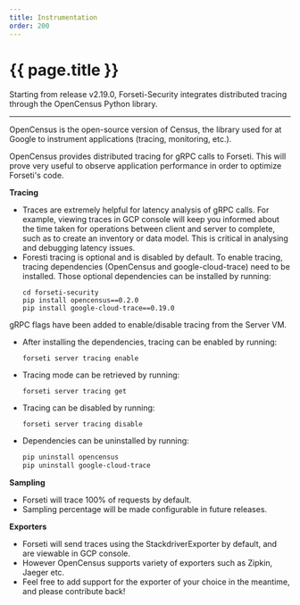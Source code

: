 ```yaml
---
title: Instrumentation
order: 200
---
```


# {{ page.title }}

Starting from release v2.19.0, Forseti-Security integrates distributed tracing
through the OpenCensus Python library.

---

OpenCensus is the open-source version of Census, the library used for at Google
to instrument applications (tracing, monitoring, etc.). 

OpenCensus provides distributed tracing for gRPC calls to Forseti. This will
prove very useful to observe application performance in order to optimize
Forseti's code.

**Tracing**
* Traces are extremely helpful for latency analysis of gRPC calls. For example,
viewing traces in GCP console will keep you informed about the time taken for 
operations between client and server to complete, such as to create an inventory
or data model. This is critical in analysing and debugging latency issues. 
* Foresti tracing is optional and is disabled by default. To enable tracing,
tracing dependencies (OpenCensus and google-cloud-trace) need to be installed.
Those optional dependencies can be installed by running:
   ```
   cd forseti-security  
   pip install opencensus==0.2.0  
   pip install google-cloud-trace==0.19.0    
   ```
gRPC flags have been added to enable/disable tracing from the Server VM.
* After installing the dependencies, tracing can be enabled by running:
    ```
    forseti server tracing enable
    ``` 
* Tracing mode can be retrieved by running:
    ```
    forseti server tracing get
    ``` 
* Tracing can be disabled by running:
    ```
    forseti server tracing disable
    ``` 
* Dependencies can be uninstalled by running:
    ```bash
    pip uninstall opencensus    
    pip uninstall google-cloud-trace
    ```

**Sampling**
* Forseti will trace 100% of requests by default.
* Sampling percentage will be made configurable in future releases.

**Exporters**
* Forseti will send traces using the StackdriverExporter by default, and are
viewable in GCP console.
* However OpenCensus supports variety of exporters such as Zipkin, Jaeger etc.
* Feel free to add support for the exporter of your choice in the meantime, and 
please contribute back!
